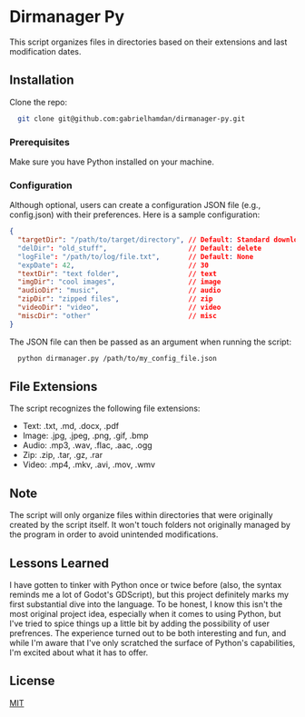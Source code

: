 
# Dirmanager Py
This script organizes files in directories based on their extensions and last modification dates.

## Installation
Clone the repo:

```bash
  git clone git@github.com:gabrielhamdan/dirmanager-py.git
```

### Prerequisites
Make sure you have Python installed on your machine.

### Configuration
Although optional, users can create a configuration JSON file (e.g., config.json) with their preferences. Here is a sample configuration:

```json
{
  "targetDir": "/path/to/target/directory", // Default: Standard download folder for the OS
  "delDir": "old_stuff",                    // Default: delete
  "logFile": "/path/to/log/file.txt",       // Default: None
  "expDate": 42,                            // 30
  "textDir": "text folder",                 // text
  "imgDir": "cool images",                  // image
  "audioDir": "music",                      // audio
  "zipDir": "zipped files",                 // zip
  "videoDir": "video",                      // video
  "miscDir": "other"                        // misc
}
```

The JSON file can then be passed as an argument when running the script:

```bash
  python dirmanager.py /path/to/my_config_file.json
```

## File Extensions

The script recognizes the following file extensions:

- Text: .txt, .md, .docx, .pdf
- Image: .jpg, .jpeg, .png, .gif, .bmp
- Audio: .mp3, .wav, .flac, .aac, .ogg
- Zip: .zip, .tar, .gz, .rar
- Video: .mp4, .mkv, .avi, .mov, .wmv

## Note
The script will only organize files within directories that were originally created by the script itself. It won't touch folders not originally managed by the program in order to avoid unintended modifications.

## Lessons Learned
I have gotten to tinker with Python once or twice before (also, the syntax reminds me a lot of Godot's GDScript), but this project definitely marks my first substantial dive into the language.
To be honest, I know this isn't the most original project idea, especially when it comes to using Python, but I've tried to spice things up a little bit by adding the possibility of user prefrences.
The experience turned out to be both interesting and fun, and while I'm aware that I've only scratched the surface of Python's capabilities, I'm excited about what it has to offer.

## License
[MIT](https://choosealicense.com/licenses/mit/)